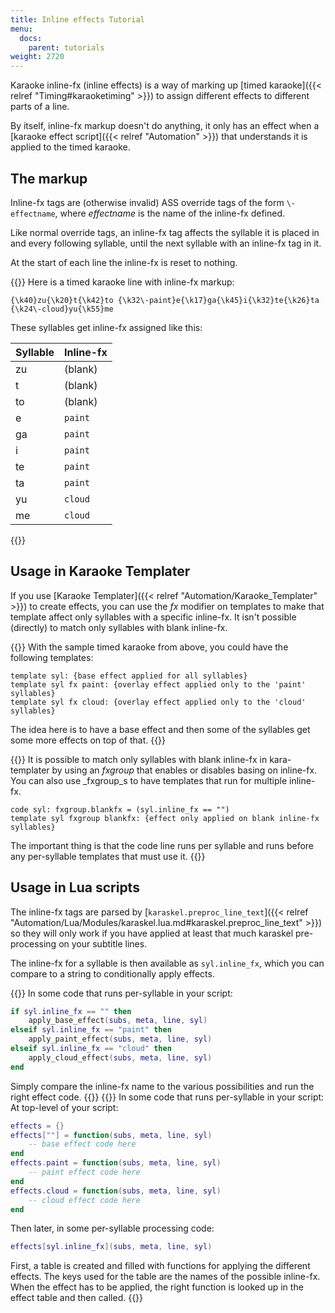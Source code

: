 ```yaml
---
title: Inline effects Tutorial
menu:
  docs:
    parent: tutorials
weight: 2720
---
```


Karaoke inline-fx (inline effects) is a way of marking up [timed karaoke]({{< relref "Timing#karaoketiming" >}}) to assign different effects to different
parts of a line.

By itself, inline-fx markup doesn't do anything, it only has an effect when
a [karaoke effect script]({{< relref "Automation" >}}) that understands it is applied to
the timed karaoke.

## The markup  ##
Inline-fx tags are (otherwise invalid) ASS override tags of the form
`\-effectname`, where _effectname_ is the name of the inline-fx defined.

Like normal override tags, an inline-fx tag affects the syllable it is
placed in and every following syllable, until the next syllable with an
inline-fx tag in it.

At the start of each line the inline-fx is reset to nothing.

{{<example-box>}}
Here is a timed karaoke line with inline-fx markup:

```plaintext
{\k40}zu{\k20}t{\k42}to {\k32\-paint}e{\k17}ga{\k45}i{\k32}te{\k26}ta {\k24\-cloud}yu{\k55}me
```

These syllables get inline-fx assigned like this:

| Syllable | Inline-fx
| -------- | --------------
| zu       | (blank)
| t        | (blank)
| to       | (blank)
| e        | `paint`
| ga       | `paint`
| i        | `paint`
| te       | `paint`
| ta       | `paint`
| yu       | `cloud`
| me       | `cloud`
{{</example-box>}}

## Usage in Karaoke Templater  ##
If you use [Karaoke Templater]({{< relref "Automation/Karaoke_Templater" >}}) to create
effects, you can use the _fx_ modifier on templates to make that template
affect only syllables with a specific inline-fx. It isn't possible
(directly) to match only syllables with blank inline-fx.

{{<example-box>}}
With the sample timed karaoke from above, you could have the following templates:

```plaintext
template syl: {base effect applied for all syllables}
template syl fx paint: {overlay effect applied only to the 'paint' syllables}
template syl fx cloud: {overlay effect applied only to the 'cloud' syllables}
```

The idea here is to have a base effect and then some of the syllables get
some more effects on top of that.
{{</example-box>}}

{{<example-box>}}
It is possible to match only syllables with blank inline-fx in
kara-templater by using an _fxgroup_ that enables or disables basing on
inline-fx. You can also use _fxgroup_s to have templates that run for
multiple inline-fx.

```plaintext
code syl: fxgroup.blankfx = (syl.inline_fx == "")
template syl fxgroup blankfx: {effect only applied on blank inline-fx syllables}
```

The important thing is that the code line runs per syllable and runs before
any per-syllable templates that must use it.
{{</example-box>}}

## Usage in Lua scripts  ##
The inline-fx tags are parsed by
[`karaskel.preproc_line_text`]({{< relref "Automation/Lua/Modules/karaskel.lua.md#karaskel.preproc_line_text" >}})
so they will only work if you have applied at least that much karaskel
pre-processing on your subtitle lines.

The inline-fx for a syllable is then available as `syl.inline_fx`, which
you can compare to a string to conditionally apply effects.

{{<example-box>}}
In some code that runs per-syllable in your script:

``` lua
if syl.inline_fx == "" then
    apply_base_effect(subs, meta, line, syl)
elseif syl.inline_fx == "paint" then
    apply_paint_effect(subs, meta, line, syl)
elseif syl.inline_fx == "cloud" then
    apply_cloud_effect(subs, meta, line, syl)
end
```

Simply compare the inline-fx name to the various possibilities and run the
right effect code.
{{</example-box>}}
{{<example-box>}}
In some code that runs per-syllable in your script:
At top-level of your script:

``` lua
effects = {}
effects[""] = function(subs, meta, line, syl)
    -- base effect code here
end
effects.paint = function(subs, meta, line, syl)
    -- paint effect code here
end
effects.cloud = function(subs, meta, line, syl)
    -- cloud effect code here
end
```

Then later, in some per-syllable processing code:

``` lua
effects[syl.inline_fx](subs, meta, line, syl)
```

First, a table is created and filled with functions for applying the
different effects. The keys used for the table are the names of the
possible inline-fx. When the effect has to be applied, the right function
is looked up in the effect table and then called.
{{</example-box>}}
